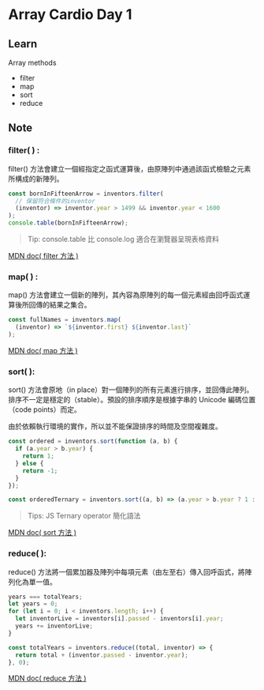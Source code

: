 # Array Cardio Day 1

## Learn

Array methods

- filter
- map
- sort
- reduce

## Note

### filter( ) :

filter() 方法會建立一個經指定之函式運算後，由原陣列中通過該函式檢驗之元素所構成的新陣列。

```javascript
const bornInFifteenArrow = inventors.filter(
  // 保留符合條件的inventor
  (inventor) => inventor.year > 1499 && inventor.year < 1600
);
console.table(bornInFifteenArrow);
```

> Tip: console.table 比 console.log 適合在瀏覽器呈現表格資料

[MDN doc( filter 方法 )](https://developer.mozilla.org/zh-TW/docs/Web/JavaScript/Reference/Global_Objects/Array/filter)

### map( ) :

map() 方法會建立一個新的陣列，其內容為原陣列的每一個元素經由回呼函式運算後所回傳的結果之集合。

```javascript
const fullNames = inventors.map(
  (inventor) => `${inventor.first} ${inventor.last}`
);
```

[MDN doc( map 方法 )](https://developer.mozilla.org/en-US/docs/Web/JavaScript/Reference/Global_Objects/Array/map)

### sort( ):

sort() 方法會原地（in place）對一個陣列的所有元素進行排序，並回傳此陣列。排序不一定是穩定的（stable）。預設的排序順序是根據字串的 Unicode 編碼位置（code points）而定。

由於依賴執行環境的實作，所以並不能保證排序的時間及空間複雜度。

```javascript
const ordered = inventors.sort(function (a, b) {
  if (a.year > b.year) {
    return 1;
  } else {
    return -1;
  }
});

const orderedTernary = inventors.sort((a, b) => (a.year > b.year ? 1 : -1));
```

> Tips: JS Ternary operator 簡化語法

[MDN doc( sort 方法 )](https://developer.mozilla.org/en-US/docs/Web/JavaScript/Reference/Global_Objects/Array/sort)

### reduce( ):

reduce() 方法將一個累加器及陣列中每項元素（由左至右）傳入回呼函式，將陣列化為單一值。

```javascript
years === totalYears;
let years = 0;
for (let i = 0; i < inventors.length; i++) {
  let inventorLive = inventors[i].passed - inventors[i].year;
  years += inventorLive;
}

const totalYears = inventors.reduce((total, inventor) => {
  return total + (inventor.passed - inventor.year);
}, 0);
```

[MDN doc( reduce 方法 )](https://developer.mozilla.org/zh-TW/docs/Web/JavaScript/Reference/Global_Objects/Array/reduce)
